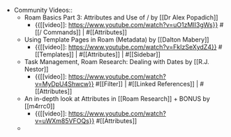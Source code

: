 - Community Videos::
    - Roam Basics Part 3: Attributes and Use of / by [[Dr Alex Popadich]]
        - {{[[video]]: https://www.youtube.com/watch?v=uO1zMII3gWs}}
#[[/ Commands]] | #[[Attributes]]
    - Using Template Pages in Roam (Metadata) by [[Dalton Mabery]]
        - {{[[video]]: https://www.youtube.com/watch?v=FkIzSeXydZ4}}
#[[Templates]] | #[[Attributes]] | #[[Sidebar]]
    - Task Management, Roam Research: Dealing with Dates by [[R.J. Nestor]]
        - {{[[video]]: https://www.youtube.com/watch?v=MyDpU4Shwcw}}
#[[Filter]] | #[[Linked References]] | #[[Attributes]] 
    - An in-depth look at Attributes in [[Roam Research]] + BONUS by [[m4rrc0]]
        - {{[[video]]: https://www.youtube.com/watch?v=uWXm85VFOQs}}
#[[Attributes]]
    - 
